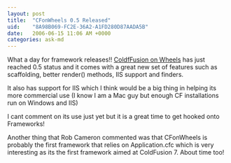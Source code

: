 ```yaml
---
layout: post
title:  "CFonWheels 0.5 Released"
uid:	"8A98B069-FC2E-36A2-A1FD280D87AADA5B"
date:   2006-06-15 11:06 AM +0000
categories: ask-md
---
```

What a day for framework releases!! <a href="http://www.cfwheels.com/weblog/entry/15">ColdfFusion on Wheels</a> has just reached 0.5 status and it comes with a great new set of features such as scaffolding, better render() methods, IIS support and finders. 

It also has support for IIS which I think would be a big thing in helping its more commercial use (I know I am a Mac guy but enough CF installations run on Windows and IIS)

I cant comment on its use just yet but it is a great time to get hooked onto Frameworks!

Another thing that Rob Cameron commented was that CFonWheels is probably the first framework that relies on Application.cfc which is very interesting as its the first framework aimed at ColdFusion 7.  About time too!